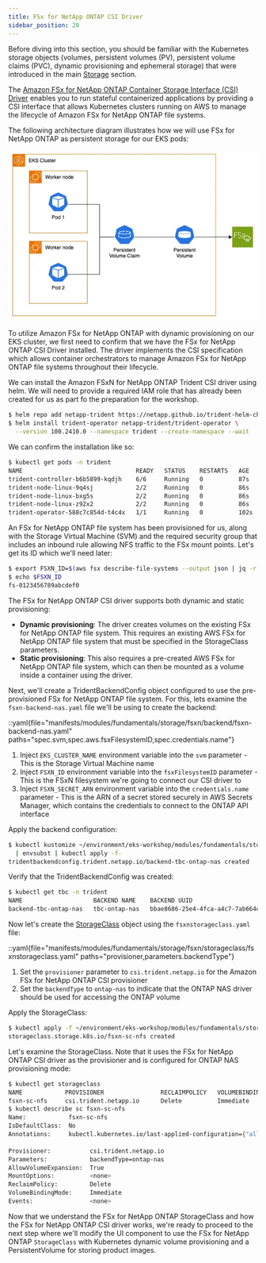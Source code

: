 ```yaml
---
title: FSx for NetApp ONTAP CSI Driver
sidebar_position: 20
---
```


Before diving into this section, you should be familiar with the Kubernetes storage objects (volumes, persistent volumes (PV), persistent volume claims (PVC), dynamic provisioning and ephemeral storage) that were introduced in the main [Storage](../index.md) section.

The [Amazon FSx for NetApp ONTAP Container Storage Interface (CSI) Driver](https://github.com/NetApp/trident) enables you to run stateful containerized applications by providing a CSI interface that allows Kubernetes clusters running on AWS to manage the lifecycle of Amazon FSx for NetApp ONTAP file systems.

The following architecture diagram illustrates how we will use FSx for NetApp ONTAP as persistent storage for our EKS pods:

![Assets with FSx for NetApp ONTAP](./assets/fsxn-storage.webp)

To utilize Amazon FSx for NetApp ONTAP with dynamic provisioning on our EKS cluster, we first need to confirm that we have the FSx for NetApp ONTAP CSI Driver installed. The driver implements the CSI specification which allows container orchestrators to manage Amazon FSx for NetApp ONTAP file systems throughout their lifecycle.

We can install the Amazon FSxN for NetApp ONTAP Trident CSI driver using helm. We will need to provide a required IAM role that has already been created for us as part fo the preparation for the workshop.

```bash wait=60
$ helm repo add netapp-trident https://netapp.github.io/trident-helm-chart
$ helm install trident-operator netapp-trident/trident-operator \
  --version 100.2410.0 --namespace trident --create-namespace --wait
```

We can confirm the installation like so:

```bash
$ kubectl get pods -n trident
NAME                                READY   STATUS    RESTARTS   AGE
trident-controller-b6b5899-kqdjh    6/6     Running   0          87s
trident-node-linux-9q4sj            2/2     Running   0          86s
trident-node-linux-bxg5s            2/2     Running   0          86s
trident-node-linux-z92x2            2/2     Running   0          86s
trident-operator-588c7c854d-t4c4x   1/1     Running   0          102s
```

An FSx for NetApp ONTAP file system has been provisioned for us, along with the Storage Virtual Machine (SVM) and the required security group that includes an inbound rule allowing NFS traffic to the FSx mount points. Let's get its ID which we'll need later:

```bash
$ export FSXN_ID=$(aws fsx describe-file-systems --output json | jq -r --arg cluster_name "${EKS_CLUSTER_NAME}-fsxn" '.FileSystems[] | select(.Tags[] | select(.Key=="Name" and .Value==$cluster_name)) | .FileSystemId')
$ echo $FSXN_ID
fs-0123456789abcdef0
```

The FSx for NetApp ONTAP CSI driver supports both dynamic and static provisioning:

- **Dynamic provisioning**: The driver creates volumes on the existing FSx for NetApp ONTAP file system. This requires an existing AWS FSx for NetApp ONTAP file system that must be specified in the StorageClass parameters.
- **Static provisioning**: This also requires a pre-created AWS FSx for NetApp ONTAP file system, which can then be mounted as a volume inside a container using the driver.

Next, we'll create a TridentBackendConfig object configured to use the pre-provisioned FSx for NetApp ONTAP file system. For this, lets examine the `fsxn-backend-nas.yaml` file we'll be using to create the backend:

::yaml{file="manifests/modules/fundamentals/storage/fsxn/backend/fsxn-backend-nas.yaml" paths="spec.svm,spec.aws.fsxFilesystemID,spec.credentials.name"}

1. Inject `EKS_CLUSTER_NAME` environment variable into the `svm` parameter - This is the Storage Virtual Machine name
2. Inject `FSXN_ID` environment variable into the `fsxFilesystemID` parameter - This is the FSxN filesystem we're going to connect our CSI driver to
3. Inject `FSXN_SECRET_ARN` environment variable into the `credentials.name` parameter - This is the ARN of a secret stored securely in AWS Secrets Manager, which contains the credentials to connect to the ONTAP API interface

Apply the backend configuration:

```bash
$ kubectl kustomize ~/environment/eks-workshop/modules/fundamentals/storage/fsxn/backend \
  | envsubst | kubectl apply -f-
tridentbackendconfig.trident.netapp.io/backend-tbc-ontap-nas created
```

Verify that the TridentBackendConfig was created:

```bash
$ kubectl get tbc -n trident
NAME                    BACKEND NAME    BACKEND UUID                           PHASE   STATUS
backend-tbc-ontap-nas   tbc-ontap-nas   bbae8686-25e4-4fca-a4c7-7ab664c7db9c   Bound   Success
```

Now let's create the [StorageClass](https://kubernetes.io/docs/concepts/storage/storage-classes/) object using the `fsxnstorageclass.yaml` file:

::yaml{file="manifests/modules/fundamentals/storage/fsxn/storageclass/fsxnstorageclass.yaml" paths="provisioner,parameters.backendType"}

1. Set the `provisioner` parameter to `csi.trident.netapp.io` for the Amazon FSx for NetApp ONTAP CSI provisioner
2. Set the `backendType` to `ontap-nas` to indicate that the ONTAP NAS driver should be used for accessing the ONTAP volume

Apply the StorageClass:

```bash
$ kubectl apply -f ~/environment/eks-workshop/modules/fundamentals/storage/fsxn/storageclass/fsxnstorageclass.yaml
storageclass.storage.k8s.io/fsxn-sc-nfs created
```

Let's examine the StorageClass. Note that it uses the FSx for NetApp ONTAP CSI driver as the provisioner and is configured for ONTAP NAS provisioning mode:

```bash
$ kubectl get storageclass
NAME            PROVISIONER                RECLAIMPOLICY   VOLUMEBINDINGMODE      ALLOWVOLUMEEXPANSION   AGE
fsxn-sc-nfs     csi.trident.netapp.io      Delete          Immediate              true                   8m29s
$ kubectl describe sc fsxn-sc-nfs
Name:            fsxn-sc-nfs
IsDefaultClass:  No
Annotations:     kubectl.kubernetes.io/last-applied-configuration={"allowVolumeExpansion":true,"apiVersion":"storage.k8s.io/v1","kind":"StorageClass","metadata":{"annotations":{},"name":"fsxn-sc-nfs"},"parameters":{"backendType":"ontap-nas"},"provisioner":"csi.trident.netapp.io"}

Provisioner:           csi.trident.netapp.io
Parameters:            backendType=ontap-nas
AllowVolumeExpansion:  True
MountOptions:          <none>
ReclaimPolicy:         Delete
VolumeBindingMode:     Immediate
Events:                <none>
```

Now that we understand the FSx for NetApp ONTAP StorageClass and how the FSx for NetApp ONTAP CSI driver works, we're ready to proceed to the next step where we'll modify the UI component to use the FSx for NetApp ONTAP `StorageClass` with Kubernetes dynamic volume provisioning and a PersistentVolume for storing product images.
